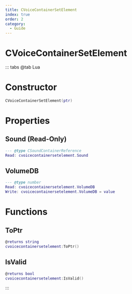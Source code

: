 ```yaml
---
title: CVoiceContainerSetElement
index: true
order: 2
category:
  - Guide
---
```


# CVoiceContainerSetElement

::: tabs
@tab Lua
# Constructor
```lua
CVoiceContainerSetElement(ptr)
```
# Properties
## Sound (Read-Only)
```lua
--- @type CSoundContainerReference
Read: cvoicecontainersetelement.Sound
```
## VolumeDB 
```lua
--- @type number
Read: cvoicecontainersetelement.VolumeDB
Write: cvoicecontainersetelement.VolumeDB = value
```
# Functions
## ToPtr
```lua
@returns string
cvoicecontainersetelement:ToPtr()
```
## IsValid
```lua
@returns bool
cvoicecontainersetelement:IsValid()
```

:::